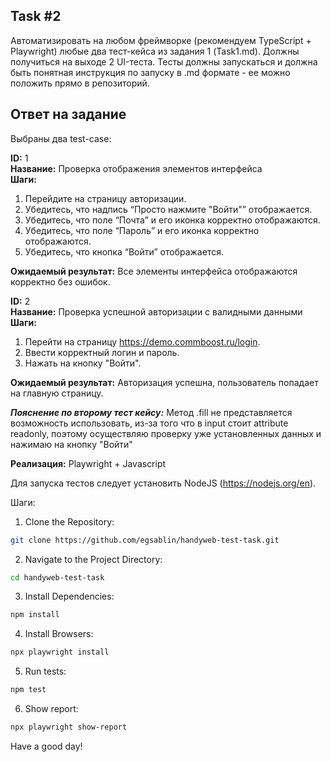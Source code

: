 ## Task #2

Автоматизировать на любом фреймворке (рекомендуем TypeScript + Playwright) любые два тест-кейса из задания 1 (Task1.md). Должны получиться на выходе 2 UI-теста. Тесты должны запускаться и должна быть понятная инструкция по запуску в .md формате - ее можно положить прямо в репозиторий.

## Ответ на задание

Выбраны два test-case:

**ID:** 1  
**Название:** Проверка отображения элементов интерфейса  
**Шаги:**  
1. Перейдите на страницу авторизации.  
2. Убедитесь, что надпись “Просто нажмите "Войти"” отображается.  
3. Убедитесь, что поле “Почта” и его иконка корректно отображаются.  
4. Убедитесь, что поле “Пароль” и его иконка корректно отображаются.  
5. Убедитесь, что кнопка “Войти” отображается.  

**Ожидаемый результат:** Все элементы интерфейса отображаются корректно без ошибок.  
  
**ID:** 2  
**Название:** Проверка успешной авторизации с валидными данными  
**Шаги:**  
1. Перейти на страницу https://demo.commboost.ru/login.  
2. Ввести корректный логин и пароль.  
3. Нажать на кнопку "Войти".  

**Ожидаемый результат:** Авторизация успешна, пользователь попадает на главную страницу.

***Пояснение по второму тест кейсу:*** Метод .fill не представляется возможность использовать, из-за того что в input стоит attribute readonly, поэтому осуществляю проверку уже установленных данных и нажимаю на кнопку "Войти"
  
**Реализация:** Playwright + Javascript  

Для запуска тестов следует установить NodeJS (https://nodejs.org/en).

Шаги:

1. Clone the Repository:

```bash
git clone https://github.com/egsablin/handyweb-test-task.git
```

2. Navigate to the Project Directory:

```bash
cd handyweb-test-task
```

3. Install Dependencies:

```bash
npm install
```

4. Install Browsers:

```bash
npx playwright install
```

5. Run tests:

```bash
npm test
```

6. Show report:

```bash
npx playwright show-report
```

Have a good day!